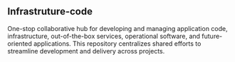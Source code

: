 ## Infrastruture-code

One-stop collaborative hub for developing and managing application code, infrastructure, out-of-the-box services, operational software, and future-oriented applications. This repository centralizes shared efforts to streamline development and delivery across projects.
